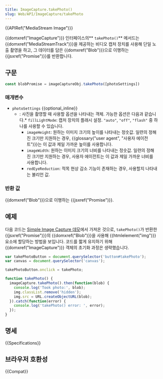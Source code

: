 ```yaml
---
title: ImageCapture.takePhoto()
slug: Web/API/ImageCapture/takePhoto
---
```


{{APIRef("MediaStream Image")}}

{{domxref("ImageCapture")}} 인터페이스의** `takePhoto()`** 메서드는 {{domxref("MediaStreamTrack")}}을 제공하는 비디오 캡처 장치를 사용해 단일 노출 촬영을 하고, 그 데이터를 담은 {{domxref("Blob")}}으로 이행하는 {{jsxref("Promise")}}를 반환합니다.

## 구문

```js
const blobPromise = imageCaptureObj.takePhoto([photoSettings])
```

### 매개변수

- `photoSettings` {{optional_inline}}
  - : 사진을 촬영할 때 사용할 옵션을 나타내는 객체. 가능한 옵션은 다음과 같습니다.\* `fillLightMode`: 캡처 장치의 플래시 설정. `"auto"`, `"off"`, `"flash"` 중 하나를 사용할 수 있습니다.
    - `imageHeight`: 원하는 이미지 크기의 높이를 나타내는 정숫값. 일련의 정해진 크기만 지원하는 경우, {{glossary("user agent", "사용자 에이전트")}}는 이 값과 제일 가까운 높이를 사용합니다.
    - `imageWidth`: 원하는 이미지 크기의 너비를 나타내는 정숫값. 일련의 정해진 크기만 지원하는 경우, 사용자 에이전트는 이 값과 제일 가까운 너비를 사용합니다.
    - `redEyeReduction`: 적목 현상 감소 기능이 존재하는 경우, 사용할지 나타내는 불리언 값.

### 반환 값

{{domxref("Blob")}}으로 이행하는 {{jsxref("Promise")}}.

## 예제

다음 코드는 [Simple Image Capture 데모](https://simpl.info/imagecapture/)에서 가져온 것으로, `takePhoto()`가 반환한 {{jsxref("Promise")}}의 {{domxref("Blob")}}을 사용해 {{htmlelement("img")}} 요소에 할당하는 방법을 보입니다. 코드를 짧게 유지하기 위해 {{domxref("ImageCapture")}} 객체의 초기화 과정은 생략했습니다.

```js
var takePhotoButton = document.querySelector('button#takePhoto');
var canvas = document.querySelector('canvas');

takePhotoButton.onclick = takePhoto;

function takePhoto() {
  imageCapture.takePhoto().then(function(blob) {
    console.log('Took photo:', blob);
    img.classList.remove('hidden');
    img.src = URL.createObjectURL(blob);
  }).catch(function(error) {
    console.log('takePhoto() error: ', error);
  });
}
```

## 명세

{{Specifications}}

## 브라우저 호환성

{{Compat}}
